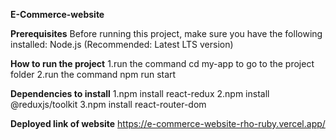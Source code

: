 **E-Commerce-website**

**Prerequisites** Before running this project, make sure you have the following installed: Node.js (Recommended: Latest LTS version)

**How to run the project** 1.run the command cd my-app to go to the project folder 2.run the command npm run start

**Dependencies to install**  1.npm install react-redux 2.npm install @reduxjs/toolkit 3.npm install react-router-dom 

**Deployed link of website** https://e-commerce-website-rho-ruby.vercel.app/
